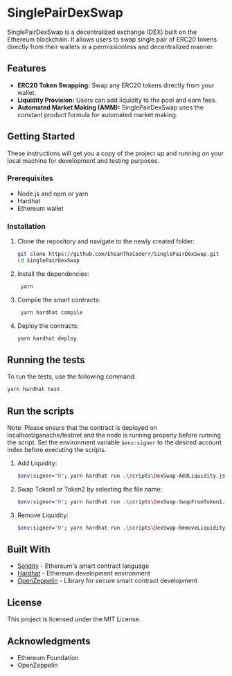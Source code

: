 # SinglePairDexSwap

SinglePairDexSwap is a decentralized exchange (DEX) built on the Ethereum blockchain. It allows users to swap single pair of ERC20 tokens directly from their wallets in a permissionless and decentralized manner.

## Features

-    **ERC20 Token Swapping:** Swap any ERC20 tokens directly from your wallet.
-    **Liquidity Provision:** Users can add liquidity to the pool and earn fees.
-    **Automated Market Making (AMM):** SinglePairDexSwap uses the constant product formula for automated market making.

## Getting Started

These instructions will get you a copy of the project up and running on your local machine for development and testing purposes.

### Prerequisites

-    Node.js and npm or yarn
-    Hardhat
-    Ethereum wallet

### Installation

1.   Clone the repository and navigate to the newly created folder:
     ```bash
     git clone https://github.com/EhsanTheCoderr/SinglePairDexSwap.git
     cd SinglePairDexSwap
     ```
2.   Install the dependencies:
     ```bash
      yarn
     ```
3.   Compile the smart contracts:
     ```bash
      yarn hardhat compile
     ```
4.   Deploy the contracts:
     ```bash
     yarn hardhat deploy
     ```

## Running the tests

To run the tests, use the following command:

```bash
yarn hardhat test
```

## Run the scripts

Note: Please ensure that the contract is deployed on localhost/ganache/testnet and the node is running properly before running the script. Set the environment variable `$env:signer` to the desired account index before executing the scripts.

1. Add Liquidity:

     ```bash
     $env:signer="0"; yarn hardhat run .\scripts\DexSwap-AddLiquidity.js --network localhost
     ```

2. Swap Token1 or Token2 by selecting the file name:

     ```bash
     $env:signer="0"; yarn hardhat run .\scripts\DexSwap-SwapFromToken1.js --network localhost
     ```

3. Remove Liquidity:

     ```bash
     $env:signer="0"; yarn hardhat run .\scripts\DexSwap-RemoveLiquidity.js --network localhost
     ```

## Built With

-    [Solidity](https://soliditylang.org/) - Ethereum's smart contract language
-    [Hardhat](https://hardhat.org/) - Ethereum development environment
-    [OpenZeppelin](https://openzeppelin.com/) - Library for secure smart contract development

## License

This project is licensed under the MIT License.

## Acknowledgments

-    Ethereum Foundation
-    OpenZeppelin
